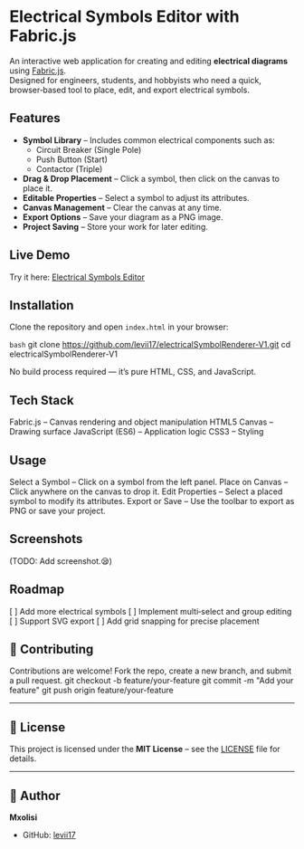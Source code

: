 # Electrical Symbols Editor with Fabric.js

An interactive web application for creating and editing **electrical diagrams** using [Fabric.js](http://fabricjs.com/).  
Designed for engineers, students, and hobbyists who need a quick, browser‑based tool to place, edit, and export electrical symbols.

## Features

- **Symbol Library** – Includes common electrical components such as:
  - Circuit Breaker (Single Pole)
  - Push Button (Start)
  - Contactor (Triple)
- **Drag & Drop Placement** – Click a symbol, then click on the canvas to place it.
- **Editable Properties** – Select a symbol to adjust its attributes.
- **Canvas Management** – Clear the canvas at any time.
- **Export Options** – Save your diagram as a PNG image.
- **Project Saving** – Store your work for later editing.

## Live Demo

Try it here: [Electrical Symbols Editor](https://levii17.github.io/electricalSymbolRenderer-V1/)

## Installation

Clone the repository and open `index.html` in your browser:

```bash```
git clone https://github.com/levii17/electricalSymbolRenderer-V1.git
cd electricalSymbolRenderer-V1

No build process required — it’s pure HTML, CSS, and JavaScript.

## Tech Stack
Fabric.js – Canvas rendering and object manipulation
HTML5 Canvas – Drawing surface
JavaScript (ES6) – Application logic
CSS3 – Styling

## Usage
Select a Symbol – Click on a symbol from the left panel.
Place on Canvas – Click anywhere on the canvas to drop it.
Edit Properties – Select a placed symbol to modify its attributes.
Export or Save – Use the toolbar to export as PNG or save your project.

## Screenshots
(TODO: Add screenshot.😪)

## Roadmap
[ ] Add more electrical symbols
[ ] Implement multi‑select and group editing
[ ] Support SVG export
[ ] Add grid snapping for precise placement

## 🤝 Contributing
Contributions are welcome! Fork the repo, create a new branch, and submit a pull request.
git checkout -b feature/your-feature
git commit -m "Add your feature"
git push origin feature/your-feature

---

## 📜 License
This project is licensed under the **MIT License** – see the [LICENSE](LICENSE) file for details.

---

## 👤 Author
**Mxolisi**  
- GitHub: [levii17](https://github.com/levii17)
